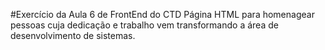 #Exercício da Aula 6 de FrontEnd do CTD
Página HTML para homenagear pessoas cuja dedicação e trabalho vem
transformando a área de desenvolvimento de sistemas.
